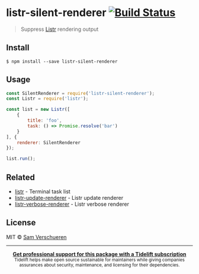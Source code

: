 # listr-silent-renderer [![Build Status](https://travis-ci.org/SamVerschueren/listr-silent-renderer.svg?branch=master)](https://travis-ci.org/SamVerschueren/listr-silent-renderer)

> Suppress [Listr](https://github.com/SamVerschueren/listr) rendering output


## Install

```
$ npm install --save listr-silent-renderer
```


## Usage

```js
const SilentRenderer = require('listr-silent-renderer');
const Listr = require('listr');

const list = new Listr([
    {
        title: 'foo',
        task: () => Promise.resolve('bar')
    }
], {
    renderer: SilentRenderer
});

list.run();
```


## Related

- [listr](https://github.com/SamVerschueren/listr) - Terminal task list
- [listr-update-renderer](https://github.com/SamVerschueren/listr-update-renderer) - Listr update renderer
- [listr-verbose-renderer](https://github.com/SamVerschueren/listr-verbose-renderer) - Listr verbose renderer


## License

MIT © [Sam Verschueren](https://github.com/SamVerschueren)


---

<div align="center">
	<b>
		<a href="https://tidelift.com/subscription/pkg/npm-listr-silent-renderer?utm_source=npm-listr-silent-renderer&utm_medium=referral&utm_campaign=enterprise&utm_term=repo">Get professional support for this package with a Tidelift subscription</a>
	</b>
	<br>
	<sub>
		Tidelift helps make open source sustainable for maintainers while giving companies<br>assurances about security, maintenance, and licensing for their dependencies.
	</sub>
</div>
